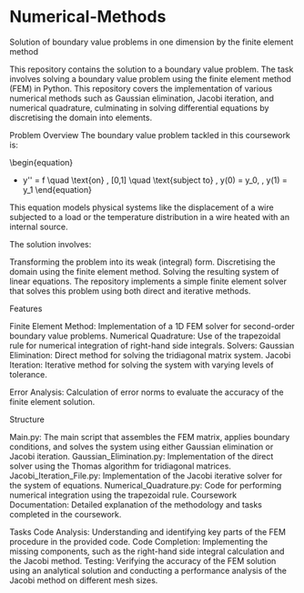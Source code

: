 # Numerical-Methods
Solution of boundary value problems in one dimension by the finite element method

This repository contains the solution to a boundary value problem. The task involves solving a boundary value problem using the finite element method (FEM) in Python. This repository covers the implementation of various numerical methods such as Gaussian elimination, Jacobi iteration, and numerical quadrature, culminating in solving differential equations by discretising the domain into elements.

Problem Overview
The boundary value problem tackled in this coursework is:

\begin{equation}
- y'' = f \quad \text{on} \, [0,1] \quad \text{subject to} \, y(0) = y_0, \, y(1) = y_1
\end{equation}

 
This equation models physical systems like the displacement of a wire subjected to a load or the temperature distribution in a wire heated with an internal source.

The solution involves:

Transforming the problem into its weak (integral) form.
Discretising the domain using the finite element method.
Solving the resulting system of linear equations.
The repository implements a simple finite element solver that solves this problem using both direct and iterative methods.

Features

Finite Element Method: Implementation of a 1D FEM solver for second-order boundary value problems.
Numerical Quadrature: Use of the trapezoidal rule for numerical integration of right-hand side integrals.
Solvers:
Gaussian Elimination: Direct method for solving the tridiagonal matrix system.
Jacobi Iteration: Iterative method for solving the system with varying levels of tolerance.

Error Analysis: Calculation of error norms to evaluate the accuracy of the finite element solution.

Structure

Main.py: The main script that assembles the FEM matrix, applies boundary conditions, and solves the system using either Gaussian elimination or Jacobi iteration.
Gaussian_Elimination.py: Implementation of the direct solver using the Thomas algorithm for tridiagonal matrices.
Jacobi_Iteration_File.py: Implementation of the Jacobi iterative solver for the system of equations.
Numerical_Quadrature.py: Code for performing numerical integration using the trapezoidal rule.
Coursework Documentation: Detailed explanation of the methodology and tasks completed in the coursework.

Tasks
Code Analysis: Understanding and identifying key parts of the FEM procedure in the provided code.
Code Completion: Implementing the missing components, such as the right-hand side integral calculation and the Jacobi method.
Testing: Verifying the accuracy of the FEM solution using an analytical solution and conducting a performance analysis of the Jacobi method on different mesh sizes.
